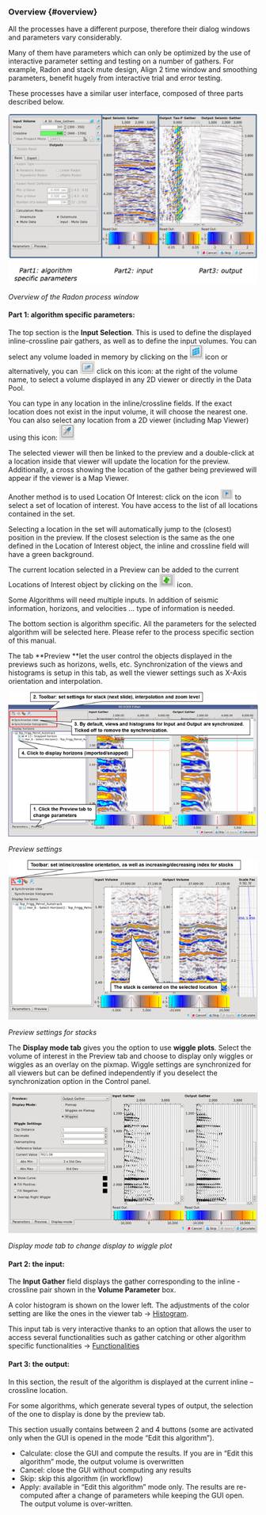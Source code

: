 ### Overview {#overview}

All the processes have a different purpose, therefore their dialog windows and parameters vary considerably.

Many of them have parameters which can only be optimized by the use of interactive parameter setting and testing on a number of gathers. For example, Radon and stack mute design, Align 2 time window and smoothing parameters, benefit hugely from interactive trial and error testing.

These processes have a similar user interface, composed of three parts described below.

![](/assets/001_Overview_of_the_Process_Window.png)

_Overview of the Radon process window_

#### **Part 1: algorithm specific parameters:**

The top section is the **Input Selection**. This is used to define the displayed inline-crossline pair gathers, as well as to define the input volumes. You can select any volume loaded in memory by clicking on the ![](/assets/002_Overview_of_the_Process_Window.png) icon or alternatively, you can ![](/assets/003_Overview_of_the_Process_Window.png) click on this icon: at the right of the volume name, to select a volume displayed in any 2D viewer or directly in the Data Pool.

You can type in any location in the inline/crossline fields. If the exact location does not exist in the input volume, it will choose the nearest one. You can also select any location from a 2D viewer \(including Map Viewer\) using this icon: ![](/assets/004_Overview_of_the_Process_Window.png)

The selected viewer will then be linked to the preview and a double-click at a location inside that viewer will update the location for the preview. Additionally, a cross showing the location of the gather being previewed will appear if the viewer is a Map Viewer.

Another method is to used Location Of Interest: click on the icon ![](/assets/005_Overview_of_the_Process_Window.png) to select a set of location of interest. You have access to the list of all locations contained in the set.

Selecting a location in the set will automatically jump to the \(closest\) position in the preview. If the closest selection is the same as the one defined in the Location of Interest object, the inline and crossline field will have a green background.

The current location selected in a Preview can be added to the current Locations of Interest object by clicking on the ![](/assets/006_Overview_of_the_Process_Window.png) icon.

Some Algorithms will need multiple inputs. In addition of seismic information, horizons, and velocities … type of information is needed.

The bottom section is algorithm specific. All the parameters for the selected algorithm will be selected here. Please refer to the process specific section of this manual.

The tab **Preview **let the user control the objects displayed in the previews such as horizons, wells, etc. Synchronization of the views and histograms is setup in this tab, as well the viewer settings such as X-Axis orientation and interpolation.

![](/assets/007_Overview_of_the_Process_Window.png)

_Preview settings_

![](/assets/008_Overview_of_the_Process_Window.png)

_Preview settings for stacks_

The **Display mode tab** gives you the option to use **wiggle plots**. Select the volume of interest in the Preview tab and choose to display only wiggles or wiggles as an overlay on the pixmap. Wiggle settings are synchronized for all viewers but can be defined independently if you deselect the synchronization option in the Control panel.

![](/assets/009_Overview_of_the_Process_Window.png)

_Display mode tab to change display to wiggle plot_

#### **Part 2: the input:**

The **Input Gather** field displays the gather corresponding to the inline - crossline pair shown in the **Volume Parameter** box.

A color histogram is shown on the lower left. The adjustments of the color setting are like the ones in the viewer tab -&gt; [Histogram](/viewers/functionalities_common_to_all_viewers/histograms.md).

This input tab is very interactive thanks to an option that allows the user to access several functionalities such as gather catching or other algorithm specific functionalities -&gt; [Functionalities](/viewers/functionalities_common_to_all_viewers/README.md)

#### **Part 3: the output:**

In this section, the result of the algorithm is displayed at the current inline – crossline location.

For some algorithms, which generate several types of output, the selection of the one to display is done by the preview tab.

This section usually contains between 2 and 4 buttons \(some are activated only when the GUI is opened in the mode “Edit this algorithm”\).

* Calculate: close the GUI and compute the results. If you are in “Edit this algorithm” mode, the output volume is overwritten
* Cancel: close the GUI without computing any results
* Skip: skip this algorithm \(in workflow\)
* Apply: available in “Edit this algorithm” mode only. The results are re-computed after a change of parameters while keeping the GUI open. The output volume is over-written. 



